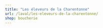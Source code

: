 ```yaml
---
title: "Les éleveurs de la Charentonne"
url: /laval/les-eleveurs-de-la-charentonne/
shop: boucherie
---
```

